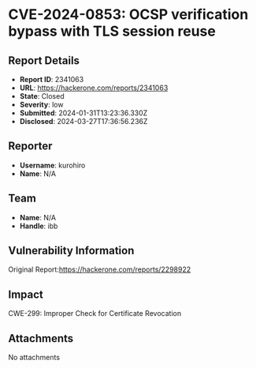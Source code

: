 # CVE-2024-0853: OCSP verification bypass with TLS session reuse

## Report Details
- **Report ID**: 2341063
- **URL**: https://hackerone.com/reports/2341063
- **State**: Closed
- **Severity**: low
- **Submitted**: 2024-01-31T13:23:36.330Z
- **Disclosed**: 2024-03-27T17:36:56.236Z

## Reporter
- **Username**: kurohiro
- **Name**: N/A

## Team
- **Name**: N/A
- **Handle**: ibb

## Vulnerability Information
Original Report:https://hackerone.com/reports/2298922

## Impact

CWE-299: Improper Check for Certificate Revocation

## Attachments
No attachments
